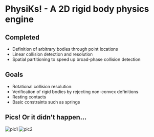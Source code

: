 # PhysiKs! - A 2D rigid body physics engine

## Completed
* Definition of arbitrary bodies through point locations
* Linear collision detection and resolution
* Spatial partitioning to speed up broad-phase collision detection

## Goals
* Rotational collision resolution
* Verification of rigid bodies by rejecting non-convex definitions
* Resting contacts
* Basic constraints such as springs

## Pics! Or it didn't happen...
![pic1](https://github.com/kkevinchou/PhysiKs_Java/raw/master/pics/pic1.png)
![pic2](https://github.com/kkevinchou/PhysiKs_Java/raw/master/pics/pic2.png)
